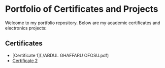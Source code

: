 # Portfolio of Certificates and Projects
Welcome to my portfolio repository. Below are my academic certificates and electronics projects:

## Certificates
- [Certificate 1](./ABDUL GHAFFARU OFOSU.pdf)
- [Certificate 2](./)


